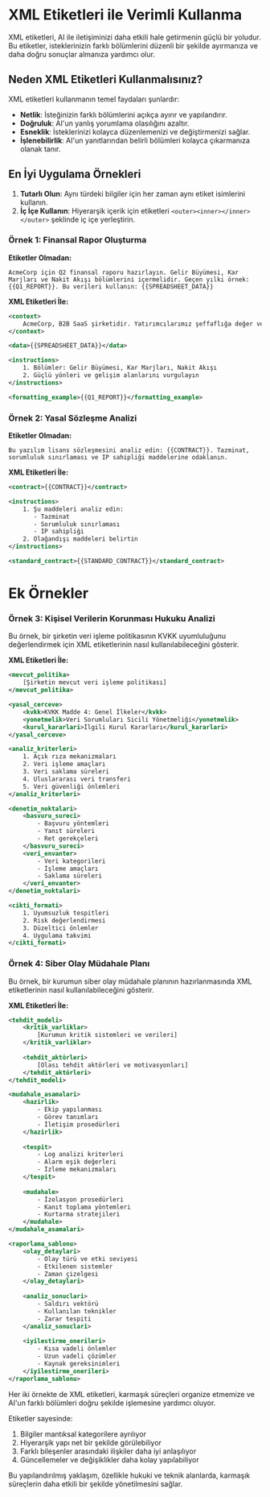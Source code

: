 # XML Etiketleri ile Verimli Kullanma

XML etiketleri, AI ile iletişiminizi daha etkili hale getirmenin güçlü bir yoludur. Bu etiketler, isteklerinizin farklı bölümlerini düzenli bir şekilde ayırmanıza ve daha doğru sonuçlar almanıza yardımcı olur.



## Neden XML Etiketleri Kullanmalısınız?

XML etiketleri kullanmanın temel faydaları şunlardır:

* **Netlik**: İsteğinizin farklı bölümlerini açıkça ayırır ve yapılandırır.
* **Doğruluk**: AI'un yanlış yorumlama olasılığını azaltır.
* **Esneklik**: İsteklerinizi kolayca düzenlemenizi ve değiştirmenizi sağlar.
* **İşlenebilirlik**: AI'un yanıtlarından belirli bölümleri kolayca çıkarmanıza olanak tanır.



## En İyi Uygulama Örnekleri

1. **Tutarlı Olun**: Aynı türdeki bilgiler için her zaman aynı etiket isimlerini kullanın.
2. **İç İçe Kullanın**: Hiyerarşik içerik için etiketleri `<outer><inner></inner></outer>` şeklinde iç içe yerleştirin.

### Örnek 1: Finansal Rapor Oluşturma

**Etiketler Olmadan:**
```
AcmeCorp için Q2 finansal raporu hazırlayın. Gelir Büyümesi, Kar Marjları ve Nakit Akışı bölümlerini içermelidir. Geçen yılki örnek: {{Q1_REPORT}}. Bu verileri kullanın: {{SPREADSHEET_DATA}}
```

**XML Etiketleri İle:**
```xml
<context>
    AcmeCorp, B2B SaaS şirketidir. Yatırımcılarımız şeffaflığa değer verir.
</context>

<data>{{SPREADSHEET_DATA}}</data>

<instructions>
    1. Bölümler: Gelir Büyümesi, Kar Marjları, Nakit Akışı
    2. Güçlü yönleri ve gelişim alanlarını vurgulayın
</instructions>

<formatting_example>{{Q1_REPORT}}</formatting_example>
```



### Örnek 2: Yasal Sözleşme Analizi

**Etiketler Olmadan:**
```
Bu yazılım lisans sözleşmesini analiz edin: {{CONTRACT}}. Tazminat, sorumluluk sınırlaması ve IP sahipliği maddelerine odaklanın.
```

**XML Etiketleri İle:**
```xml
<contract>{{CONTRACT}}</contract>

<instructions>
    1. Şu maddeleri analiz edin:
       - Tazminat
       - Sorumluluk sınırlaması
       - IP sahipliği
    2. Olağandışı maddeleri belirtin
</instructions>

<standard_contract>{{STANDARD_CONTRACT}}</standard_contract>
```





# Ek Örnekler



### Örnek 3: Kişisel Verilerin Korunması Hukuku Analizi

Bu örnek, bir şirketin veri işleme politikasının KVKK uyumluluğunu değerlendirmek için XML etiketlerinin nasıl kullanılabileceğini gösterir.

**XML Etiketleri İle:**

```xml
<mevcut_politika>
    [Şirketin mevcut veri işleme politikası]
</mevcut_politika>

<yasal_cerceve>
    <kvkk>KVKK Madde 4: Genel İlkeler</kvkk>
    <yonetmelik>Veri Sorumluları Sicili Yönetmeliği</yonetmelik>
    <kurul_kararlari>İlgili Kurul Kararları</kurul_kararlari>
</yasal_cerceve>

<analiz_kriterleri>
    1. Açık rıza mekanizmaları
    2. Veri işleme amaçları
    3. Veri saklama süreleri
    4. Uluslararası veri transferi
    5. Veri güvenliği önlemleri
</analiz_kriterleri>

<denetim_noktalari>
    <basvuru_sureci>
        - Başvuru yöntemleri
        - Yanıt süreleri
        - Ret gerekçeleri
    </basvuru_sureci>
    <veri_envanter>
        - Veri kategorileri
        - İşleme amaçları
        - Saklama süreleri
    </veri_envanter>
</denetim_noktalari>

<cikti_formati>
    1. Uyumsuzluk tespitleri
    2. Risk değerlendirmesi
    3. Düzeltici önlemler
    4. Uygulama takvimi
</cikti_formati>
```



### Örnek 4: Siber Olay Müdahale Planı

Bu örnek, bir kurumun siber olay müdahale planının hazırlanmasında XML etiketlerinin nasıl kullanılabileceğini gösterir.

**XML Etiketleri İle:**
```xml
<tehdit_modeli>
    <kritik_varliklar>
        [Kurumun kritik sistemleri ve verileri]
    </kritik_varliklar>
    
    <tehdit_aktörleri>
        [Olası tehdit aktörleri ve motivasyonları]
    </tehdit_aktörleri>
</tehdit_modeli>

<mudahale_asamalari>
    <hazirlik>
        - Ekip yapılanması
        - Görev tanımları
        - İletişim prosedürleri
    </hazirlik>
    
    <tespit>
        - Log analizi kriterleri
        - Alarm eşik değerleri
        - İzleme mekanizmaları
    </tespit>
    
    <mudahale>
        - İzolasyon prosedürleri
        - Kanıt toplama yöntemleri
        - Kurtarma stratejileri
    </mudahale>
</mudahale_asamalari>

<raporlama_sablonu>
    <olay_detaylari>
        - Olay türü ve etki seviyesi
        - Etkilenen sistemler
        - Zaman çizelgesi
    </olay_detaylari>
    
    <analiz_sonuclari>
        - Saldırı vektörü
        - Kullanılan teknikler
        - Zarar tespiti
    </analiz_sonuclari>
    
    <iyilestirme_onerileri>
        - Kısa vadeli önlemler
        - Uzun vadeli çözümler
        - Kaynak gereksinimleri
    </iyilestirme_onerileri>
</raporlama_sablonu>
```

Her iki örnekte de XML etiketleri, karmaşık süreçleri organize etmemize ve AI'un farklı bölümleri doğru şekilde işlemesine yardımcı oluyor.



 Etiketler sayesinde:

1. Bilgiler mantıksal kategorilere ayrılıyor
2. Hiyerarşik yapı net bir şekilde görülebiliyor
3. Farklı bileşenler arasındaki ilişkiler daha iyi anlaşılıyor
4. Güncellemeler ve değişiklikler daha kolay yapılabiliyor



Bu yapılandırılmış yaklaşım, özellikle hukuki ve teknik alanlarda, karmaşık süreçlerin daha etkili bir şekilde yönetilmesini sağlar.